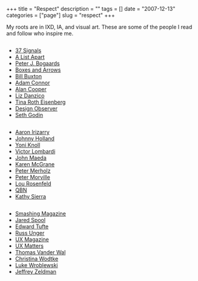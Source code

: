 +++
title = "Respect"
description = ""
tags = []
date = "2007-12-13"
categories = ["page"]
slug = "respect"
+++


<p>My roots are in IXD, IA, and visual art. These are some of the people I read and follow who inspire me.</p>

<div class="row">
<div class="columns medium-4">
<ul class="nobull">
<li><a href="http://37signals.com/svn/">37 Signals</a></li>
<li><a href="http://alistapart.com/">A List Apart</a></li>
<li><a href="http://informationdesign.org/">Peter J. Bogaards</a></li>
<li><a href="http://boxesandarrows.com/">Boxes and Arrows</a>
<li><a href="http://www.billbuxton.com/">Bill Buxton</a></li>
<li><a href="http://adamconnor.com/">Adam Connor</a></li>
<li><a href="http://www.cooper.com/author/alan_cooper/">Alan Cooper</a></li>
<li><a href="http://bobulate.com/">Liz Danzico</a></li>
<li><a href="http://www.swiss-miss.com/">Tina Roth Eisenberg</a></li>
<li><a href="http://designobserver.com/">Design Observer</a></li>
<li><a href="http://www.sethgodin.com/sg/">Seth Godin</a></li>
</ul>
</div>

<div class="columns medium-4">
<ul class="nobull">
<li><a href="http://www.thisisaaronslife.com/">Aaron Irizarry</a></li>
<li><a href="http://johnnyholland.org/">Johnny Holland</a>
<li><a href="http://infinityplusone.com/">Yoni Knoll</a></li>
<li><a href="http://noisebetweenstations.com/personal/weblogs/">Victor Lombardi</a></li>
<li><a href="http://www.maedastudio.com/index.php">John Maeda</a></li>
<li><a href="http://karenmcgrane.com/">Karen McGrane</a></li>
<li><a href="http://peterme.com/">Peter Merholz</a></li>
<li><a href="http://semanticstudios.com/">Peter Morville</a></li>
<li><a href="http://lourosenfeld.com/">Lou Rosenfeld</a></li>
<li><a href="http://qbn.com/">QBN</a></li>
<li><a href="http://seriouspony.com/blog/">Kathy Sierra</a></li>
</ul>
</div>

<div class="columns medium-4">
<ul class="nobull">
<li><a href="http://smashingmagazine.com/">Smashing Magazine</a></li>
<li><a href="http://www.uie.com/brainsparks/">Jared Spool</a></li>
<li><a href="http://www.edwardtufte.com/bboard/">Edward Tufte</a></li>
<li><a href="http://www.userglue.com/home/blog/">Russ Unger</a></li>
<li><a href="http://uxmag.com/">UX Magazine</a></li>
<li><a href="http://www.uxmatters.com/">UX Matters</a></li>
<li><a href="http://www.vanderwal.net/">Thomas Vander Wal</a></li>
<li><a href="http://eleganthack.com/blog/">Christina Wodtke</a></li>
<li><a href="http://lukew.com/">Luke Wroblewski</a></li>
<li><a href="http://zeldman.com/">Jeffrey Zeldman</a></li>
</ul>
</div>

</div>
